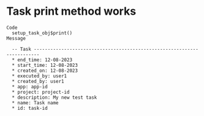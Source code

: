 # Task print method works

    Code
      setup_task_obj$print()
    Message
      
      -- Task ------------------------------------------------------------------------
      * end_time: 12-08-2023
      * start_time: 12-08-2023
      * created_on: 12-08-2023
      * executed_by: user1
      * created_by: user1
      * app: app-id
      * project: project-id
      * description: My new test task
      * name: Task name
      * id: task-id

